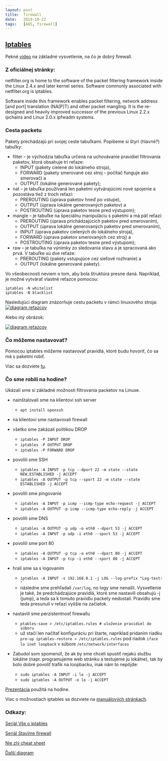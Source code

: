 ```yaml
---
layout: post
title:  firewall
date:   2019-10-22 
tags:   [AOS, firewall]
---
```

## [Iptables](https://www.netfilter.org/ "Iptables")

Pekné [video](https://www.youtube.com/watch?v=kDEX1HXybrU) na základné vysvetlenie, na čo je dobrý firewall. 

### Z oficiálnej stránky:

netfilter.org is home to the software of the packet filtering framework inside the Linux 2.4.x and later kernel series. Software commonly associated with netfilter.org is iptables.

Software inside this framework enables packet filtering, network address [and port] translation (NA[P]T) and other packet mangling. It is the re-designed and heavily improved successor of the previous Linux 2.2.x ipchains and Linux 2.0.x ipfwadm systems.

### Cesta packetu
Pakety prechádzajú pri svojej ceste tabuľkami. Popíšeme si štyri (hlavné?) tabuľky:
 - filter – je východzia tabuľka určená na uchovávanie pravidiel filtrovania paketov, ktorá obsahuje tri reťaze:
   - INPUT (pakety cielené do lokálneho stroja),
   - FORWARD (pakety smerované cez stroj – počítač funguje ako smerovač) a
   - OUTPUT (lokálne generované pakety);
 - nat – je tabuľka používaná len paketmi vytvárajúcimi nové spojenie a pozostáva tiež z troch reťazí:
   - PREROUTING (úprava paketov hneď po vstupe),
   - OUTPUT (úprava lokálne generovaných paketov) a
   - POSTROUTING (úprava paketov tesne pred výstupom);
 - mangle – je tabuľke na špeciálnu manipuláciu s paketmi a má päť reťazí:
   - PREROUTING (úprava prichádzajúcich paketov pred smerovaním),
   - OUTPUT (úprava lokálne generovaných paketov pred smerovaním),
   - INPUT (úprava paketov cielených do lokálneho stroja),
   - FORWARD (úprava paketov smerovaných cez stroj) a
   - POSTROUTING (úprava paketov tesne pred výstupom); 
 - raw – je tabuľka na výnimky zo sledovania stavu a je spracovaná ako prvá. V tabuľke sú dve reťaze:
   - PREROUTING (pakety vstupujúce cez sieťové rozhranie) a
   - OUTPUT (lokálne generované pakety). 
   
Vo všeobecnosti neviem o tom, aby bola štruktúra presne daná. Napríklad, je možné vytvárať vlastné reťazce pomocou:

```
iptables -N whitelist
iptables -N blacklist
```

Nasledujúci diagram znázorňuje cestu packetu v rámci linuxového stroja:
[![diagram reťazcov]({{site.baseurl}}/img/cestaPacketu.jpg)](https://www.booleanworld.com/depth-guide-iptables-linux-firewall/ "diagram reťazcov")

Alebo iný obrázok:

[![diagram reťazcov]({{site.baseurl}}/img/cestaPacketu2.png)](https://gist.github.com/DominicBreuker/c948d938adc9257585fc2f40d50b96c4 "diagram reťazcov")

### Čo môžeme nastavovať?

Pomocou iptables môžeme nastavovať pravidlá, ktoré budu hovoriť, čo sa má s paketmi robiť. 

Viac sa dozviete [tu](https://pavolsokol.science.upjs.sk/index.php/sk/teaching/lectures-seminars/administracia-operacnych-systemov/76-firewall).

### Čo sme robili na hodine?

Ukázali sme si základné možnosti filtrovania packetov na Linuxe.

  * nainštalovali sme na klientovi ssh server 
    * `apt install openssh`
  * na klientovi sme nastavovali firewall
  * všetko sme zakázali politikou DROP
    * `iptables -P INPUT DROP`
    * `iptables -P OUTPUT DROP`
    * `iptables -P FORWARD DROP`
  * povolili sme SSH
    * `iptables -A INPUT -p tcp --dport 22 -m state --state NEW,ESTABLISHED -j ACCEPT`
    * `iptables -A OUTPUT -p tcp --sport 22 -m state --state ESTABLISHED -j ACCEPT`
  * povolili sme pingovanie
    * `iptables -A INPUT -p icmp --icmp-type echo-request -j ACCEPT`
    * `iptables -A OUTPUT -p icmp --icmp-type echo-reply -j ACCEPT`
  * povolili sme DNS
    * `iptables -A OUTPUT -p udp -o eth0 --dport 53 -j ACCEPT`
    * `iptables -A INPUT -p udp -i eth0 --sport 53 -j ACCEPT`
  * povolili sme port 80
    * `iptables -A OUTPUT -p tcp -o eth0 --dport 80 -j ACCEPT`
    * `iptables -A INPUT -p tcp -i eth0 --sport 80 -j ACCEPT`
  * hrali sme sa s logovaním
    * `iptables -A INPUT -s 192.168.0.1 -j LOG --log-prefix "Log-test: "`
    * následne sme prehľadali `/var/log`, no logy sme nenašli. Vysvetlenie je také, že predchádzajúce pravidlá, ktoré sme nastavili obsahujú -j (jump), a teda sa k tomuto pravidlu packety nedostali. Pravidlo sme teda presunuli v reťazi vyššie na začiatok.
  * nastavili sme perzistentnosť firewallu
    * `ptables-save > /etc/iptables.rules # uloženie pravidiel do súboru`
    * už stačí len načítať konfiguráciu pri štarte, napríklad pridaním riadku `pre-up iptables-restore < /etc/iptables.rules` pod riadok `iface lo inet loopback` v súbore `/etc/network/interfaces`
  
  * Zabudol som spomenúť, že ak by sme chceli spustiť nejakú službu lokálne (napr. programujeme web stránku a testujeme ju lokálne), tak by bolo dobré povoliť trafik na loopbacku, inak nám to nepôjde:
    * `sudo iptables -A INPUT -i lo -j ACCEPT`
    * `sudo iptables -A OUTPUT -o lo -j ACCEPT`

[Prezentácia](https://github.com/Kr1zA/Kr1zA.github.io/blob/master/pdf/firewall.pdf) použitá na hodine. 

Viac o možnostiach iptables sa dozviete na [manuálových stránkach](https://linux.die.net/man/8/iptables).

### Odkazy:

[Seriál Vše o iptables](https://www.root.cz/serialy/vse-o-iptables/ "Seriál Vše o iptables")

[Seriál Stavíme firewall](https://www.root.cz/serialy/stavime-firewall/ "Seriál Stavíme firewall")

[Nie zlý cheat sheet](https://gist.github.com/DominicBreuker/c948d938adc9257585fc2f40d50b96c4)

[Ďalší diagram](https://www.docum.org/docum.org/kptd/)

